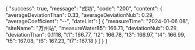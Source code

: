 {
    "success": true,
    "message": "成功",
    "code": "200",
    "content": {
        "averageDeviationThan": 0.33,
        "averageDeviationNub": 0.29,
        "averageCoefficient": "--",
        "dateList": [
            {
                "measureTime": "2024-01-06 08",
                "siteName": "万州站",
                "measureWater85": 166.71,
                "deviationNub": 0.29,
                "deviationThan": 0.1118,
                "t1": 166.77,
                "t2": 166.78,
                "t3": 166.97,
                "t4": 166.99,
                "t5": 167.08,
                "t6": 167.23,
                "t7": 167.18
            }
        ]
    }
}